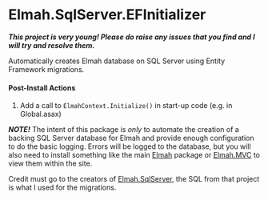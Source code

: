 Elmah.SqlServer.EFInitializer
=============================

**_This project is very young! Please do raise any issues that you find and I will try and resolve them._**

Automatically creates Elmah database on SQL Server using Entity Framework migrations.

#### Post-Install Actions
1. Add a call to `ElmahContext.Initialize()` in start-up code (e.g. in Global.asax)

**_NOTE!_**
The intent of this package is _only_ to automate the creation of a backing SQL Server database for Elmah and provide enough configuration to do the basic logging.
Errors will be logged to the database, but you will also need to install something like the main [Elmah](https://www.nuget.org/packages/elmah/) package or [Elmah.MVC](https://www.nuget.org/packages/Elmah.MVC/) to view them within the site.

Credit must go to the creators of [Elmah.SqlServer](https://www.nuget.org/packages/elmah.sqlserver/1.2.0), the SQL from that project is what I used for the migrations.
